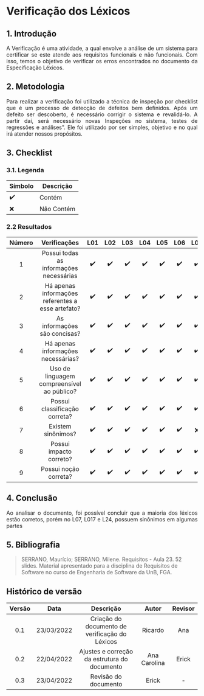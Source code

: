 # Verificação dos Léxicos

## 1. Introdução
<p style="text-align: justify;"> A Verificação é uma atividade, a qual envolve a análise de um sistema para certificar se este atende aos requisitos funcionais e não funcionais. Com isso, temos o objetivo de verificar os erros encontrados no documento da Especificação Léxicos.
</p>

## 2. Metodologia
<p style="text-align: justify;">Para realizar a verificação foi utilizado a técnica de inspeção por checklist que é um processo de detecção de defeitos bem definidos. Após um defeito ser descoberto, é necessário corrigir o sistema e revalidá-lo. A partir daí, será necessário novas Inspeções no sistema, testes de regressões e análises". Ele foi utilizado por ser simples, objetivo e no qual irá atender nossos propósitos.
</p>

## 3. Checklist

### 3.1. Legenda
|Símbolo|Descrição|
|--|--|
|✔️ |Contém|
|❌|Não Contém|

### 2.2 Resultados

| Número | Verificações | L01 | L02 | L03 | L04 | L05 | L06 | L07 | L08 | L09 | L10 | L11 | L12 | L13 | L14 | L15 | L16 | L17 | L18 | L19 | L20 | L21 | L22 | L23 | L24 | L25 | L26 |
|:---:|:---:|:---:|:---:|:---:|:---:|:---:|:---:|:---:|:---:|:---:|:---:|:---:|:---:|:---:|:---:|:---:|:---:|:---:|:---:|:---:|:---:|:---:|:---:|:---:|:---:|:---:|:---:|
| 1 | Possui todas as informações necessárias | ✔️  | ✔️  | ✔️  | ✔️  | ✔️  | ✔️  | ✔️  | ✔️  | ✔️  | ✔️  | ✔️  | ✔️  | ✔️  | ✔️  | ✔️  | ✔️  | ✔️  | ✔️  | ✔️  | ✔️  | ✔️  | ✔️  | ✔️  | ✔️  | ✔️  | ✔️  |
| 2 | Há apenas informações referentes a esse artefato? | ✔️  | ✔️  | ✔️  | ✔️  | ✔️  | ✔️  | ✔️  | ✔️  | ✔️  | ✔️  | ✔️  | ✔️  | ✔️  | ✔️  | ✔️  | ✔️  | ✔️  | ✔️  | ✔️  | ✔️  | ✔️  | ✔️  | ✔️  | ✔️  | ✔️  | ✔️  |
| 3 | As informações são concisas? | ✔️  | ✔️  | ✔️  | ✔️  | ✔️  | ✔️  | ✔️  | ✔️  | ✔️  | ✔️  | ✔️  | ✔️  | ✔️  | ✔️  | ✔️  | ✔️  | ✔️  | ✔️  | ✔️  | ✔️  | ✔️  | ✔️  | ✔️  | ✔️  | ✔️  | ✔️  |
| 4 | Há apenas informações necessárias? | ✔️  | ✔️  | ✔️  | ✔️  | ✔️  | ✔️  | ✔️  | ✔️  | ✔️  | ✔️  | ✔️  | ✔️  | ✔️  | ✔️  | ✔️  | ✔️  | ✔️  | ✔️  | ✔️  | ✔️  | ✔️  | ✔️  | ✔️  | ✔️  | ✔️  | ✔️  |
| 5 | Uso de linguagem compreensível ao público? | ✔️  | ✔️  | ✔️  | ✔️  | ✔️  | ✔️  | ✔️  | ✔️  | ✔️  | ✔️  | ✔️  | ✔️  | ✔️  | ✔️  | ✔️  | ✔️  | ✔️  | ✔️  | ✔️  | ✔️  | ✔️  | ✔️  | ✔️  | ✔️  | ✔️  | ✔️  |
| 6 | Possui classificação correta? | ✔️  | ✔️  | ✔️  | ✔️  | ✔️  | ✔️  | ✔️  | ✔️  | ✔️  | ✔️  | ✔️  | ✔️  | ✔️  | ✔️  | ✔️  | ✔️  | ✔️  | ✔️  | ✔️  | ✔️  | ✔️  | ✔️  | ✔️  | ✔️  | ✔️  | ✔️  |
| 7 | Existem sinônimos? | ✔️  | ✔️  | ✔️  | ✔️  | ✔️  | ✔️  | ❌ | ✔️  | ✔️  | ✔️  | ✔️  | ✔️  | ✔️  | ✔️  | ✔️  | ✔️  | ❌ | ✔️  | ✔️  | ✔️  | ✔️  | ✔️  | ✔️  | ❌ | ✔️  | ✔️  |
| 8 | Possui impacto correto? | ✔️  | ✔️  | ✔️  | ✔️  | ✔️  | ✔️  | ✔️  | ✔️  | ✔️  | ✔️  | ✔️  | ✔️  | ✔️  | ✔️  | ✔️  | ✔️  | ✔️  | ✔️  | ✔️  | ✔️  | ✔️  | ✔️  | ✔️  | ✔️  | ✔️  | ✔️  |
| 9 | Possui noção correta? | ✔️  | ✔️  | ✔️  | ✔️  | ✔️  | ✔️  | ✔️  | ✔️  | ✔️  | ✔️  | ✔️  | ✔️  | ✔️  | ✔️  | ✔️  | ✔️  | ✔️  | ✔️  | ✔️  | ✔️  | ✔️  | ✔️  | ✔️  | ✔️  | ✔️  | ✔️  |


## 4. Conclusão
<p style="text-align: justify;">Ao analisar o documento, foi possível concluir que a maioria dos léxicos estão corretos, porém no L07, L017 e L24, possuem sinônimos em algumas partes
</p>


## 5. Bibliografia

> SERRANO, Maurício; SERRANO, Milene. Requisitos - Aula 23. 52 slides. Material apresentado para a disciplina de Requisitos de Software no curso de Engenharia de Software da UnB, FGA.

## Histórico de versão

|Versão | Data | Descrição | Autor|  Revisor |
| :--: | :--: | :--: | :--: | :--:  |
| 0.1 | 23/03/2022  | Criação do documento de verificação do Léxicos | Ricardo | Ana |
| 0.2 | 22/04/2022 | Ajustes e correção da estrutura do documento | Ana Carolina | Erick  |
| 0.3 | 23/04/2022 | Revisão do documento | Erick | -  |
